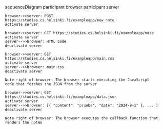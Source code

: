 sequenceDiagram
    participant browser
    participant server

    browser->>server: POST https://studies.cs.helsinki.fi/exampleapp/new_note
    activate server

    browser->>server: GET https://studies.cs.helsinki.fi/exampleapp/note
    activate server
    server-->>browser: HTML Code
    deactivate server

    browser->>server: GET https://studies.cs.helsinki.fi/exampleapp/main.css
    activate server
    server-->>browser: main.css
    deactivate server

    Note right of browser: The browser starts executing the JavaScript code that fetches the JSON from the server

    browser->>server: GET https://studies.cs.helsinki.fi/exampleapp/data.json
    activate server
    server-->>browser: [{ "content": "prueba", "date": "2024-9-1" }, ... ]
    deactivate server

    Note right of browser: The browser executes the callback function that renders the notes